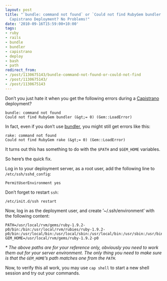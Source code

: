 ```yaml
---
layout: post
title: "`bundle: command not found` or `Could not find RubyGem bundler (>= 0)` During
  Capistrano Deployment? No Problems!"
date: '2010-09-16T15:59:00+10:00'
tags:
- ruby
- rails
- bundle
- bundler
- capistrano
- deploy
- bash
- path
redirect_from:
- /post/1130675143/bundle-command-not-found-or-could-not-find
- /post/1130675143/
- /post/1130675143
---
```

Don’t you just hate it when you get the following errors during a [Capistrano](http://www.capify.org/) deployment?

```shell
bundle: command not found
Could not find RubyGem bundler (&gt;= 0) (Gem::LoadError)
```

In fact, even if you don’t use [bundler](http://gembundler.com/), you might still get errors like this:

```shell
rake: command not found
Could not find RubyGem rake (&gt;= 0) (Gem::LoadError)
```

It turns out this has something to do with the `$PATH` and `$GEM_HOME` variables.


So here’s the quick fix.

Log in to your deployment server, as a root user, add the following line to `/etc/ssh/sshd_config`:

```
PermitUserEnvironment yes
```

Don’t forget to restart `ssh`:

```shell
/etc/init.d/ssh restart
```

Now, log in as the deployment user, and create ’~/.ssh/environment’ with the following content:

```shell
PATH=/usr/local/rvm/gems/ruby-1.9.2-p0/bin:/bin:/usr/local/rvm/rubies/ruby-1.9.2-p0/bin:/usr/local/bin:/usr/local/sbin:/usr/local/bin:/usr/sbin:/usr/bin:/sbin:/bin
GEM_HOME=/usr/local/rvm/gems/ruby-1.9.2-p0
```

_\* The above paths are for your reference only, obviously you need to work them out for your server environment. The only thing you need to make sure is that the `GEM_HOME`’s path matches one from the `PATH`._

Now, to verify this all work, you may use `cap shell` to start a new shell session and try out your commands.

